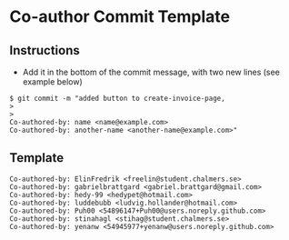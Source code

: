 # Co-author Commit Template

## Instructions

- Add it in the bottom of the commit message, with two new lines (see example below)

```
$ git commit -m "added button to create-invoice-page,
>
>
Co-authored-by: name <name@example.com>
Co-authored-by: another-name <another-name@example.com>"
```

## Template

```
Co-authored-by: ElinFredrik <freelin@student.chalmers.se>
Co-authored-by: ​gabrielbrattgard <​gabriel.brattgard@gmail.com​>
Co-authored-by: ​hedy-99 <hedypet@hotmail.com​>
Co-authored-by: luddebubb <ludvig.hollander@hotmail.com>
Co-authored-by: Puh00 <54896147+Puh00@users.noreply.github.com>
Co-authored-by: stinahagl <stihag@student.chalmers.se>
Co-authored-by: ​yenanw <​54945977+yenanw@users.noreply.github.com>
```
